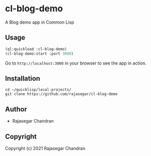 # cl-blog-demo
A Blog demo app in Common Lisp

## Usage
```lisp
(ql:quickload :cl-blog-demo)
(cl-blog-demo:start :port 3000)
```

Go to `http://localhost:3000` in your browser to see the app in action.

## Installation
```
cd ~/quicklisp/local-projects/
git clone https://github.com/rajasegar/cl-blog-demo
```

## Author

* Rajasegar Chandran

## Copyright

Copyright (c) 2021 Rajasegar Chandran

